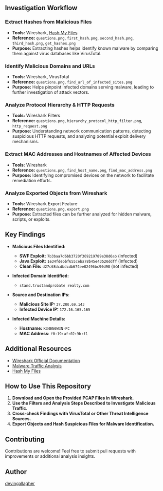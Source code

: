 
## Investigation Workflow

### Extract Hashes from Malicious Files
- **Tools:** Wireshark, [Hash My Files](https://www.nirsoft.net/utils/hash_my_files.html)
- **Reference:** `questions.png`, `first_hash.png`, `second_hash.png`, `third_hash.png`, `get_hashes.png`
- **Purpose:** Extracting hashes helps identify known malware by comparing them against virus databases like VirusTotal.

### Identify Malicious Domains and URLs
- **Tools:** Wireshark, VirusTotal
- **Reference:** `questions.png`, `find_url_of_infected_sites.png`
- **Purpose:** Helps pinpoint infected domains serving malware, leading to further investigation of attack vectors.

### Analyze Protocol Hierarchy & HTTP Requests
- **Tools:** Wireshark Filters
- **Reference:** `questions.png`, `hierarchy_protocol_http_filter.png`, `http_request.png`
- **Purpose:** Understanding network communication patterns, detecting suspicious HTTP requests, and analyzing potential exploit delivery mechanisms.

### Extract MAC Addresses and Hostnames of Affected Devices
- **Tools:** Wireshark
- **Reference:** `questions.png`, `find_host_name.png`, `find_mac_address.png`
- **Purpose:** Identifying compromised devices on the network to facilitate remediation efforts.

### Analyze Exported Objects from Wireshark
- **Tools:** Wireshark Export Feature
- **Reference:** `questions.png`, `export.png`
- **Purpose:** Extracted files can be further analyzed for hidden malware, scripts, or exploits.

## Key Findings

- **Malicious Files Identified:**
  - **SWF Exploit:** `7b3baa7d6bb3720f369219789e38d6ab` (infected)
  - **Java Exploit:** `1e34fdebbf655ceba78b45e43520ddff` (infected)
  - **Clean File:** `d27c68dcdbdcdb674ee02496bc90d98` (not infected)

- **Infected Domain Identified:**
  - `stand.trustandprobate realty.com`

- **Source and Destination IPs:**
  - **Malicious Site IP:** `37.200.69.143`
  - **Infected Device IP:** `172.16.165.165`

- **Infected Machine Details:**
  - **Hostname:** `K34EN6W3N-PC`
  - **MAC Address:** `f0:19:af:02:9b:f1`

## Additional Resources

- [Wireshark Official Documentation](https://www.wireshark.org/docs/wsug_html_chunked/)
- [Malware Traffic Analysis](https://malware-traffic-analysis.net)
- [Hash My Files](https://www.nirsoft.net/utils/hash_my_files.html)

## How to Use This Repository

1. **Download and Open the Provided PCAP Files in Wireshark.**
2. **Use the Filters and Analysis Steps Described to Investigate Malicious Traffic.**
3. **Cross-check Findings with VirusTotal or Other Threat Intelligence Sources.**
4. **Export Objects and Hash Suspicious Files for Malware Identification.**

## Contributing

Contributions are welcome! Feel free to submit pull requests with improvements or additional analysis insights.

## Author

[devingallagher](https://github.com/devingallagher)
